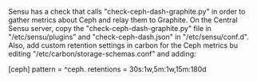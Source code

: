 Sensu has a check that calls "check-ceph-dash-graphite.py" in order to gather metrics about Ceph and relay them to Graphite.
On the Central Sensu server, copy the "check-ceph-dash-graphite.py" file in "/etc/sensu/plugins" and "check-ceph-dash.json" in "/etc/sensu/conf.d".
Also, add custom retention settings in carbon for the Ceph metrics bu editing "/etc/carbon/storage-schemas.conf" and adding:

[ceph]
pattern = ^ceph\.
retentions = 30s:1w,5m:1w,15m:180d

